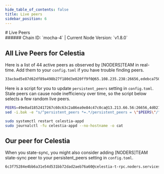 ```yaml
---
hide_table_of_contents: false
title: Live peers
sidebar_position: 6
---
```


<div class="h1-with-icon icon-celestia">
# Live Peers
</div>
###### Chain ID: `mocha-4` | Current Node Version: `v1.8.0`

## All Live Peers for Celestia
Here is a list of 44 active peers as observed by [NODERS]TEAM in real-time. Add them to your `config.toml` if you have trouble finding peers.

```bash
33acbad5e87d62df89a498b27f180d3e020ff9f0@65.108.235.238:26656,edebca7508b70df9659c1293b0d8cbc05c77c91f@65.108.12.253:16007,4d021498f3d6deeb0e4170d8cf4c12b1d671d6cf@148.251.133.248:11656,1f243a32a4c741e6838f247350f0aa7655ea264e@173.249.40.87:26656,daf2cecee2bd7f1b3bf94839f993f807c6b15fbf@104.243.40.149:11656,e3bd52521309b0958da511188ae863fcf613548b@5.75.182.123:11656,3e30bcfc55e7d351f18144aab4b0973e9e9bf987@65.108.226.183:11656,0c7253d95c04eb78300b94908d67537c0bf170e7@135.181.134.223:3030,5d0bf034d6e6a8b5ee31a2f42f753f1107b3a00e@199.127.60.37:11656,2c6b4cb9d9790a4c5d234fc5d150ffb41cdbc5db@162.55.94.173:2020,32ca5f0123af918f275487dfc97b827a1ae42abf@157.90.213.21:2020,a2c831a155e616973df49695878282fb7db3f6ee@57.128.117.103:26656,0640e5f6916438c593c888469637bbc0d3151784@185.252.220.89:25009,b977ffaf75faed21a9ac2b758da5ddb0545e9c8e@51.79.19.101:26656,85aef6d15d0197baff696b6e31c88e0f21073c59@162.55.245.144:2400,9f3dece1007ec9f45a96f635e60ad1bec51e10f6@129.232.222.18:26656,8badeed7f48eefd5d43af7eb7662f2b578304a27@138.201.63.38:26686,59b72c3ef197ee18371a7bf2de5be0065e516843@62.171.148.127:26656,de181ebe22ce14483abbb8695bdb43c1169246af@185.144.99.223:26656,5a87dd30fcd50e90ba1fef3160a1b96d15584948@37.27.119.173:26656,1808ebacec9b27026a835ea6941c22af73c70c6e@205.209.96.22:26656,c6d00c1e7ea5cffee3f81e0d65360d3e2c23ca8d@167.235.13.19:28656,ab3d2def384123c6c471432e5c51cb966f64bad2@178.63.116.125:26656,bdbb36bb9afd57400635623268e93a6ea629a3dd@141.94.138.48:26679,ac8e5137b24fbea04bba387a06713c9700fb4d1c@37.27.67.47:26656,49e0ad1852417267c60c63c2a86ea9e84c47c0ca@13.213.66.56:26656,5c2a752c9b1952dbed075c56c600c3a79b58c395@178.211.139.77:27206,8194b4f9c4d558a0a4d4242bce9274892cbfb386@20.250.38.245:26656,12cf96edf3d60600815c77557744b6015e4edf80@167.71.51.204:30400,5e5284c5ceff1913eae6ba76cc9e64cbf539bfd6@86.48.2.78:26656,7238b1d553f481f4feb60f0dd7b71365be50f342@116.202.227.117:12056,ee9f90974f85c59d3861fc7f7edb10894f6ac3c8@65.109.16.220:26656,8811d2ca0ff7078a87bfbbfe7c340c6cb7de616b@164.68.111.29:26656,6a09e06bba9a34afd48471466a0ac39a4173bbab@5.2.128.186:26656,9a4dacc07c5135480848b29dfd27968dfb8bc44e@5.199.164.111:26656,7dae26db6c40d71289558b6e8a7afc6e53613d40@142.132.202.87:26697,3fdac88c47a1152c40c2fc7f5d3a84f155aca172@5.9.237.194:36656,c387bc3418465231c9e77a3caec47d37b50aa9d9@136.243.88.91:6050,a95320e4abc5f2eaa4183ce41b0c3f180b8bcc4d@138.201.85.176:20156,1eecce4c8d741979f955c83a2333ad2ade6cae89@65.108.103.17:26665,c2870ce12cfb08c4ff66c9ad7c49533d2bd8d412@185.183.33.109:26656,77244576dd7734b5f0b07a24a5d9a9ac3f6bd3d1@141.94.135.203:26656,352152d368f045f457b44d72142fbf82413f808f@88.217.142.187:26707,ba32e9adccc429da88fa57339348560a790f4696@54.39.128.229:26656
```

Here is a script for you to update `persistent_peers` setting in `config.toml`. Stale peers can cause node inefficiency over time, so the script below selects a few random live peers.

```bash
PEERS=49e0ad1852417267c60c63c2a86ea9e84c47c0ca@13.213.66.56:26656,4d021498f3d6deeb0e4170d8cf4c12b1d671d6cf@148.251.133.248:11656,b977ffaf75faed21a9ac2b758da5ddb0545e9c8e@51.79.19.101:26656,352152d368f045f457b44d72142fbf82413f808f@88.217.142.187:26707,7238b1d553f481f4feb60f0dd7b71365be50f342@116.202.227.117:12056
sed -i.bak -e "s/^persistent_peers *=.*/persistent_peers = \"$PEERS\"/" ~/.celestia-app/config/config.toml

sudo systemctl restart celestia-appd
sudo journalctl -fu celestia-appd --no-hostname -o cat
```

## Our peer for Celestia
When you state-sync, you might also consider adding [NODERS]TEAM state-sync peer to your persistent_peers setting in `config.toml`.

```bash
6c3f75284e4bb6a31e54d531bb72dad2aeb76a60@celestia-t-rpc.noders.services:21656
```
